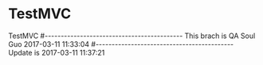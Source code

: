 # TestMVC
TestMVC
#-------------------------------------------
This brach is QA Soul Guo 2017-03-11 11:33:04
#-------------------------------------------
Update is 2017-03-11 11:37:21
